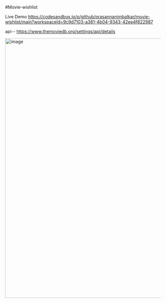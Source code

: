 #Movie-wishlist

Live Demo
https://codesandbox.io/p/github/prasannanimbalkar/movie-wishlist/main?workspaceId=9c9d7103-a381-4b04-9343-42ee4f822987

api-- https://www.themoviedb.org/settings/api/details


<img width="843" alt="image" src="https://github.com/prasannanimbalkar/movie-wishlist/assets/30629172/b4b8ef65-197f-4380-be68-db1dea60ba34">

